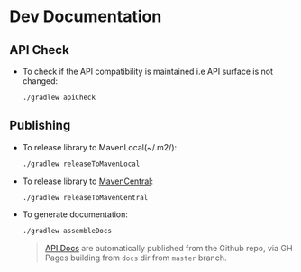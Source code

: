 # Dev Documentation

## API Check

- To check if the API compatibility is maintained i.e API surface is not changed:

  ```sh
  ./gradlew apiCheck
  ```

## Publishing

- To release library to MavenLocal(~/.m2/):

  ```sh
  ./gradlew releaseToMavenLocal
  ```

- To release library
  to [MavenCentral](https://search.maven.org/artifact/com.github.nisrulz/zentone):

  ```sh
  ./gradlew releaseToMavenCentral
  ```

- To generate documentation:

  ```sh
  ./gradlew assembleDocs
  ```

  > [API Docs](http://nisrulz.com/zentone/) are automatically published from the Github
  > repo, via GH Pages building from `docs` dir from `master` branch.
